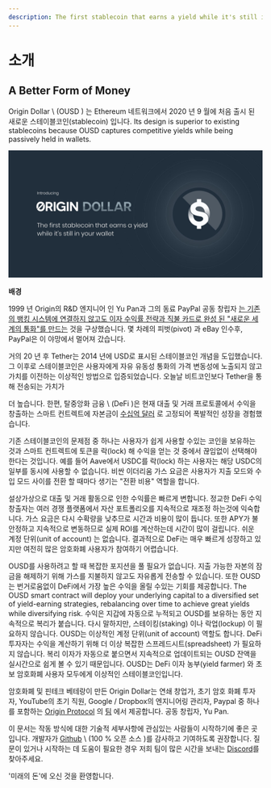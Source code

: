 ```yaml
---
description: The first stablecoin that earns a yield while it's still in your wallet
---
```


# 소개

## **A Better Form of Money**

Origin Dollar \ (OUSD \) 는 Ethereum 네트워크에서 2020 년 9 월에 처음 출시 된 새로운 스테이블코인(stablecoin) 입니다. Its design is superior to existing stablecoins because OUSD captures competitive yields while being passively held in wallets.

![](.gitbook/assets/origin-dollar-summary.jpeg)

**배경**

1999 년 Origin의 R&D 엔지니어 인 Yu Pan과 그의 동료 PayPal 공동 창립자 [는 기존의 뱅킹 시스템에 연결하지 않고도 이자 수익률 전략과 직불 카드로 완성 된 "새로운 세계의 통화"를 만드는](https://www.cnbc.com/2017/08/14/david-sacks-cryptocurrency-interview.html) 것을 구상했습니다. 몇 차례의 피벗(pivot) 과 eBay 인수후, PayPal은 이 야망에서 멀어져 갔습니다.

거의 20 년 후 Tether는 2014 년에 USD로 표시된 스테이블코인 개념을 도입했습니다. 그 이후로 스테이블코인은 사용자에게 자유 유동성 통화의 가격 변동성에 노출되지 않고 가치를 이전하는 이상적인 방법으로 입증되었습니다. 오늘날 비트코인보다 Tether</a>을 통해 전송되는 가치가

더 높습니다. 한편, 탈중앙화 금융 \ (DeFi \)은 현재 대출 및 거래 프로토콜에서 수익을 창출하는 스마트 컨트렉트에 자본금이 [수십억 달러](https://defipulse.com/) 로 고정되어 폭발적인 성장을 경험했습니다.</p> 

기존 스테이블코인의 문제점 중 하나는 사용자가 쉽게 사용할 수있는 코인을 보유하는 것과 스마트 컨트렉트에 토큰을 락(lock) 해 수익을 얻는 것 중에서 끊임없이 선택해야한다는 것입니다. 예를 들어 Aave에서 USDC를 락(lock) 하는 사용자는 해당 USDC의 일부를 동시에 사용할 수 없습니다. 비싼 이더리움 가스 요금은 사용자가 지출 모드와 수입 모드 사이를 전환 할 때마다 생기는 "전환 비용" 역할을 합니다.

설상가상으로 대출 및 거래 활동으로 인한 수익률은 빠르게 변합니다. 정교한 DeFi 수익 창출자는 여러 경쟁 플랫폼에서 자산 포트폴리오를 지속적으로 재조정 하는것에 익숙합니다. 가스 요금은 다시 수확량을 낮추므로 시간과 비용이 많이 듭니다. 또한 APY가 불안정하고 지속적으로 변동하므로 실제 ROI를 계산하는데 시간이 많이 걸립니다. 쉬운 계정 단위(unit of account) 는 없습니다. 결과적으로 DeFi는 매우 빠르게 성장하고 있지만 여전히 많은 암호화폐 사용자가 참여하기 어렵습니다.

OUSD를 사용하려고 할 때 복잡한 포지션을 풀 필요가 없습니다. 지출 가능한 자본의 잠금을 해제하기 위해 가스를 지불하지 않고도 자유롭게 전송할 수 있습니다. 또한 OUSD는 번거로움없이 DeFi에서 가장 높은 수익을 올릴 수있는 기회를 제공합니다. The OUSD smart contract will deploy your underlying capital to a diversified set of yield-earning strategies, rebalancing over time to achieve great yields while diversifying risk. 수익은 지갑에 자동으로 누적되고 OUSD를 보유하는 동안 지속적으로 복리가 붙습니다. 다시 말하지만, 스테이킹(staking) 이나 락업(lockup) 이 필요하지 않습니다. OUSD는 이상적인 계정 단위(unit of account) 역할도 합니다. DeFi 투자자는 수익을 계산하기 위해 더 이상 복잡한 스프레드시트(spreadsheet) 가 필요하지 않습니다. 복리 이자가 자동으로 붙으면서 지속적으로 업데이트되는 OUSD 잔액을 실시간으로 쉽게 볼 수 있기 때문입니다. OUSD는 DeFi 이자 농부(yield farmer) 와 초보 암호화폐 사용자 모두에게 이상적인 스테이블코인입니다.

암호화폐 및 핀테크 베테랑이 만든 Origin Dollar는 연쇄 창업가, 초기 암호 화폐 투자자, YouTube의 초기 직원, Google / Dropbox의 엔지니어링 관리자, Paypal 중 하나를 포함하는 [Origin Protocol](https://www.originprotocol.com) 의 [팀](https://www.originprotocol.com/team) 에서 제공합니다. 공동 창립자, Yu Pan.

이 문서는 작동 방식에 대한 기술적 세부사항에 관심있는 사람들이 시작하기에 좋은 곳입니다. 개발자가 [Github](http://www.github.com/OriginProtocol) \ (100 % 오픈 소스 \)를 감사하고 기여하도록 권장합니다. 질문이 있거나 시작하는 데 도움이 필요한 경우 저희 팀이 많은 시간을 보내는 [Discord](https://www.originprotocol.com/discord)를 찾아주세요.

'미래의 돈'에 오신 것을 환영합니다.

